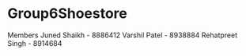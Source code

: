 # Group6Shoestore
Members
Juned Shaikh - 8886412
Varshil Patel - 8938884
Rehatpreet Singh - 8914684
